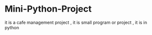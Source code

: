 # Mini-Python-Project
it is a cafe management project , it is small program or project  , it is in python
